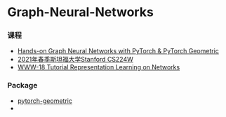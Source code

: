 # Graph-Neural-Networks

### 课程
- [Hands-on Graph Neural Networks with PyTorch & PyTorch Geometric](http://www.080910t.com/wp-content/uploads/2019/06/Hands-on-Graph-Neural-Networks-with-PyTorch-PyTorch-Geometric1.pdf)
- [2021年春季斯坦福大学Stanford CS224W](https://www.bilibili.com/video/BV1s54y1H76H)
- [WWW-18 Tutorial Representation Learning on Networks](http://snap.stanford.edu/proj/embeddings-www/)


### Package
- [pytorch-geometric](https://github.com/pyg-team/pytorch_geometric)
- 
